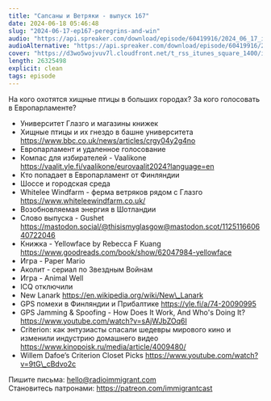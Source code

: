 ```yaml
---
title: "Сапсаны и Ветряки - выпуск 167"
date: 2024-06-18 05:46:48
slug: "2024-06-17-ep167-peregrins-and-win"
audio: "https://api.spreaker.com/download/episode/60419916/2024_06_17_icast_ep167_peregrins_and_windmills.mp3"
audioAlternative: "https://api.spreaker.com/download/episode/60419916/2024_06_17_icast_ep167_peregrins_and_windmills.mp3"
cover: "https://d3wo5wojvuv7l.cloudfront.net/t_rss_itunes_square_1400/images.spreaker.com/original/139d8fcf3e9fd299d2751d1b8cec343b.jpg"
length: 26325498
explicit: clean
tags: episode
---
```


На кого охотятся хищные птицы в больших городах? За кого голосовать в Европарламенте?  
  
* Университет Глазго и магазины книжек  
* Хищные птицы и их гнездо в башне университета https://www.bbc.co.uk/news/articles/crgy04y2g4no  
* Европарламент и удаленное голосование  
* Компас для избирателей - Vaalikone https://vaalit.yle.fi/vaalikone/eurovaalit2024?language=en  
* Кто попадает в Европарламент от Финляндии  
* Шоссе и городская среда  
* Whitelee Windfarm - ферма ветряков рядом с Глазго https://www.whiteleewindfarm.co.uk/  
* Возобновляемая энергия в Шотландии  
* Слово выпуска - Gushet https://mastodon.social/@thisismyglasgow@mastodon.scot/112511660640722046  
* Книжка - Yellowface by Rebecca F Kuang https://www.goodreads.com/book/show/62047984-yellowface  
* Игра - Paper Mario  
* Аколит - сериал по Звездным Войнам  
* Игра - Animal Well  
* ICQ отключили  
* New Lanark https://en.wikipedia.org/wiki/New\_Lanark  
* GPS помехи в Финляндии и Прибалтике https://yle.fi/a/74-20090995  
* GPS Jamming & Spoofing - How Does It Work, And Who's Doing It? https://www.youtube.com/watch?v=sAjWJbZOq6I  
* Criterion: как энтузиасты спасали шедевры мирового кино и изменили индустрию домашнего видео https://www.kinopoisk.ru/media/article/4009480/  
* Willem Dafoe’s Criterion Closet Picks https://www.youtube.com/watch?v=9tG\_cBdvo2c  
  
Пишите письма: hello@radioimmigrant.com  
Становитесь патронами: https://patreon.com/immigrantcast
